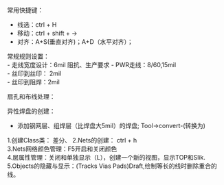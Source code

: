 常用快捷键： 
  - 线选：ctrl + H 
  - 移动：ctrl + shift + →  
  - 对齐：A+S(垂直对齐)；A+D（水平对齐）；
  
常规规则设置：  
    - 走线宽度设计：6mil  阻抗、生产要求
    - PWR走线：8/60,15mil  
    - 丝印到丝印： 2mil    
    - 丝印到阻焊：2mil  
    
扇孔和布线处理：  

异性焊盘的创建：  
  - 添加钢网层、组焊层（比焊盘大5mil）的焊盘;  Tool->convert-(转换为)  
  
  
1.创建Class类： 差分、 
2.Nets的创建：  ctrl + h  
3.Nets网络颜色管理：F5开启和关闭颜色  
4.层属性管理：关闭和单独显示（L），创建一个新的视图，显示TOP和Slik.  
5.Objects的隐藏与显示：(Tracks Vias Pads)Draft,绘制等长的线时删除重合的线。
